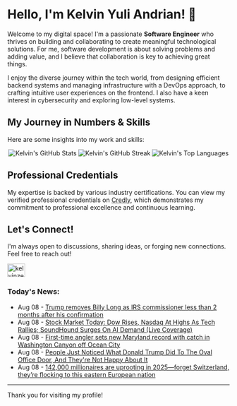 # Hello, I'm Kelvin Yuli Andrian! 👋

Welcome to my digital space! I'm a passionate **Software Engineer** who thrives on building and collaborating to create meaningful technological solutions. For me, software development is about solving problems and adding value, and I believe that collaboration is key to achieving great things.

I enjoy the diverse journey within the tech world, from designing efficient backend systems and managing infrastructure with a DevOps approach, to crafting intuitive user experiences on the frontend. I also have a keen interest in cybersecurity and exploring low-level systems.

## My Journey in Numbers & Skills

Here are some insights into my work and skills:

<p align="center">
  <img src="https://github-readme-stats.vercel.app/api?username=kelvinzer0&show_icons=true&theme=radical" alt="Kelvin's GitHub Stats" />
  <img src="https://github-readme-streak-stats.herokuapp.com/?user=kelvinzer0&theme=radical" alt="Kelvin's GitHub Streak" />
  <img src="https://github-readme-stats.vercel.app/api/top-langs/?username=kelvinzer0&layout=compact&theme=radical" alt="Kelvin's Top Languages" />
</p>

## Professional Credentials

My expertise is backed by various industry certifications. You can view my verified professional credentials on [Credly](https://www.credly.com/users/kelvin-yuli-andrian/badges), which demonstrates my commitment to professional excellence and continuous learning.

## Let's Connect!

I'm always open to discussions, sharing ideas, or forging new connections. Feel free to reach out!

<p align="left">
    <a href="https://linkedin.com/in/kelvinzero" target="blank"><img align="center" src="https://cdn.jsdelivr.net/npm/simple-icons@3.0.1/icons/linkedin.svg" alt="kelvinzero" height="30" width="40" /></a>
</p>

### Today's News:

<!-- feed start -->
- Aug 08 - [Trump removes Billy Long as IRS commissioner less than 2 months after his confirmation](https://www.yahoo.com/news/articles/trump-removes-billy-long-irs-193112730.html)
- Aug 08 - [Stock Market Today: Dow Rises, Nasdaq At Highs As Tech Rallies; SoundHound Surges On AI Demand (Live Coverage)](https://www.investors.com/market-trend/stock-market-today/dow-jones-sp500-nasdaq-trade-desk-ttd-stock/?src=A00220&yptr=yahoo)
- Aug 08 - [First-time angler sets new Maryland record with catch in Washington Canyon off Ocean City](https://www.yahoo.com/news/articles/first-time-angler-sets-maryland-173645883.html)
- Aug 08 - [People Just Noticed What Donald Trump Did To The Oval Office Door, And They're Not Happy About It](https://www.yahoo.com/entertainment/articles/people-cant-believe-donald-trump-165335652.html)
- Aug 08 - [142,000 millionaires are uprooting in 2025—forget Switzerland, they’re flocking to this eastern European nation](https://finance.yahoo.com/news/142-000-millionaires-uprooting-2025-160732858.html)
<!-- feed end -->

---

Thank you for visiting my profile!